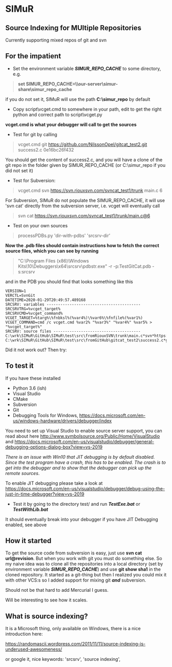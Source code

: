 # SIMuR
## Source Indexing for MUltiple Repositories
Currently supporting mixed repos of git and svn

## For the impatient
- Set the environment variable ***SIMUR_REPO_CACHE*** to some directory, e.g.

> **set SIMUR_REPO_CACHE=\\\our-server\simur-share\simur_repo_cache**

if you do not set it, SIMuR will use the path **C:\simur_repo** by default

- Copy script\vcget.cmd to somewhere in your path, edit to get the right
python and correct path to script\vcget.py

**vcget.cmd is what your debugger will call to get the sources**

- Test for git by calling
> vcget.cmd git https://github.com/NilssonOpel/gitcat_test2.git success2.c 0e16bc26f432

You should get the content of success2.c, and you will have a clone of the
git repo in the folder given by SIMUR_REPO_CACHE (or C:\simur_repo if you did
not set it)

- Test for Subversion:
> vcget.cmd svn https://svn.riouxsvn.com/svncat_test1/trunk main.c 6

For Subversion, SIMuR do not populate the SIMUR_REPO_CACHE, it will use
'svn cat' directly from the subversion server, i.e. vcget will eventually call
> svn cat https://svn.riouxsvn.com/svncat_test1/trunk/main.c@6

- Test on your own sources
> processPDBs.py 'dir-with-pdbs' 'srcsrv-dir'

**Now the .pdb files should contain instructions how to fetch the correct source
files, which you can see by running**

> "C:\Program Files (x86)\Windows Kits\10\Debuggers\x64\srcsrv\pdbstr.exe" -r -p:TestGitCat.pdb -s:srcsrv

and in the PDB you should find that looks something like this

    VERSION=1
    VERCTL=SvnGit
    DATETIME=2020-01-29T20:49:57.489168
    SRCSRV: variables -----------------------------------------
    SRCSRVTRG=%vcget_target%
    SRCSRVCMD=%vcget_command%
    VCGET_TARGET=%targ%\%fnbksl%(%var4%)\%var6%\%fnfile%(%var1%)
    VCGET_COMMAND=cmd /c vcget.cmd %var2% "%var3%" "%var4%" %var5% > "%vcget_target%"
    SRCSRV: source files --------------------------------------
    C:\wrk\SIMuR\GitHub\SIMuR\test\src\fromRiouxSVN\trunk\main.c*svn*https://svn.riouxsvn.com/svncat_test1/trunk*main.c*6*3416941a16288d58f71b557766b8d92153aa00f0
    C:\wrk\SIMuR\GitHub\SIMuR\test\src\fromGitHub\gitcat_test2\success2.c*git*https://github.com/NilssonOpel/gitcat_test2.git*success2.c*0e16bc26f4327eb4a1607c42a2c1011e4c670e5d*0e16bc26f4327eb4a1607c42a2c1011e4c670e5d

Did it not work out?  Then try:

## To test it

If you have these installed
- Python 3.6 (ish)
- Visual Studio
- CMake
- Subversion
- Git
- Debugging Tools for Windows,
https://docs.microsoft.com/en-us/windows-hardware/drivers/debugger/index

You need to set up Visual Studio to enable source server support, you can
read about here
http://www.symbolsource.org/Public/Home/VisualStudio
and
https://docs.microsoft.com/en-us/visualstudio/debugger/general-debugging-options-dialog-box?view=vs-2019

*There is an issue with Win10 that JIT debugging is by default disabled.  Since
the test program have a crash, this has to be enabled.  The crash is to get into
the debugger and to show that the debugger can pick up the remote sources*.

To enable JIT debugging please take a look at
https://docs.microsoft.com/en-us/visualstudio/debugger/debug-using-the-just-in-time-debugger?view=vs-2019

- Test it by going to the directory test/ and run ***TestExe.bat*** or
***TestWithLib.bat***

It should eventually break into your debugger if you have JIT Debugging enabled,
see above


## How it started

To get the source code from subversion is easy, just use **svn cat
url@revision**.  But when you work with git you must do something
else.  So my naive idea was to clone all the repositories into a local
directory (set by environment variable ***SIMUR_REPO_CACHE***) and use
**git show sha1** in the cloned repository.  It started as a git-thing but
then I realized you could mix it with other VCS:s so I added support for mixing
git ***and*** subversion.

Should not be that hard to add Mercurial I guess.

Will be interesting to see how it scales.

## What is source indexing?
It is a Microsoft thing, only available on Windows, there is a nice
introduction here:

https://randomascii.wordpress.com/2011/11/11/source-indexing-is-underused-awesomeness/

or google it, nice keywords: 'srcsrv', 'source indexing',
